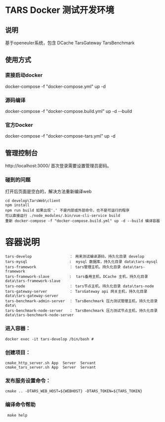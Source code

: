 # TARS Docker 测试开发环境

## 说明
基于openeuler系统，包含 DCache TarsGateway TarsBenchmark
## 使用方式
### 直接启动docker
docker-compose -f "docker-compose.yml" up -d
### 源码编译
docker-compose -f "docker-compose.build.yml" up -d --build
### 官方Docker
docker-compose -f "docker-compose-tars.yml" up -d
## 管理控制台
http://localhost:3000/ 首次登录需要设置管理员密码。
### 碰到的问题
打开后页面是空白的，解决方法重新编译web
```
cd develop\TarsWeb\client
npm install 
npm run build 如果出现'.' 不是内部或外部命令，也不是可运行的程序
可以直接运行 ./node_modules/.bin/vue-cli-service build
重新 docker-compose -f "docker-compose.build.yml" up -d --build 编译容器
```
# 容器说明
```
tars-develop                 ： 用来测试编译源码，持久化目录 develop
tars-mysql                   :  mysql 数据库，持久化目录 data\tars-mysql
tars-framework               ： tars管理主机，持久化目录 data\tars-framework 
tars-framework-slave         :  tars备用主机，DCache 主机，持久化目录 data\tars-framework-slave 
tars-node                    ： tars节点主机，持久化目录 data\tars-node 
tars-gateway-server          ： TarsGateway api 网关主机，持久化目录 data\tars-gateway-server 
tars-benchmark-admin-server  ： TarsBenchmark 压力测试管理主机，持久化目录 data\
tars-benchmark-node-server   ： TarsBenchmark 压力测试节点主机，持久化目录 data\tars-benchmark-node-server

```
### 进入容器：
```
docker exec -it tars-develop /bin/bash # 
```
### 创建项目：
```
cmake_http_server.sh App  Server  Servant
cmake_tars_server.sh App  Server  Servant
```
### 发布服务设置命令：
```
cmake .. -DTARS_WEB_HOST=${WEBHOST} -DTARS_TOKEN=${TARS_TOKEN} 
```
### 编译命令帮助
``` 
 make help 
```